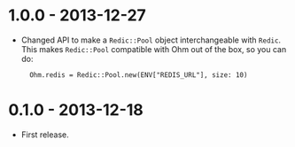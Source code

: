 1.0.0 - 2013-12-27
==================

* Changed API to make a `Redic::Pool` object interchangeable with `Redic`. This
  makes `Redic::Pool` compatible with Ohm out of the box, so you can do:

        Ohm.redis = Redic::Pool.new(ENV["REDIS_URL"], size: 10)

0.1.0 - 2013-12-18
==================

* First release.
